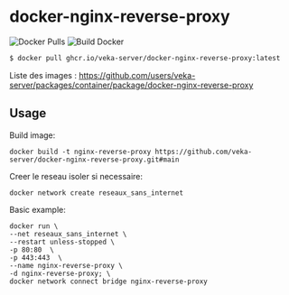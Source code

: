 # docker-nginx-reverse-proxy

![Docker Pulls](https://img.shields.io/github/v/release/veka-server/docker-nginx-reverse-proxy?label=GHCR) ![Build Docker](https://github.com/veka-server/docker-nginx-reverse-proxy/actions/workflows/build-central.yml/badge.svg)

```bash
$ docker pull ghcr.io/veka-server/docker-nginx-reverse-proxy:latest
```

Liste des images :
https://github.com/users/veka-server/packages/container/package/docker-nginx-reverse-proxy

## Usage

Build image:
```
docker build -t nginx-reverse-proxy https://github.com/veka-server/docker-nginx-reverse-proxy.git#main
```

Creer le reseau isoler si necessaire:
```
docker network create reseaux_sans_internet
```

Basic example:
```
docker run \
--net reseaux_sans_internet \
--restart unless-stopped \
-p 80:80  \
-p 443:443  \
--name nginx-reverse-proxy \
-d nginx-reverse-proxy; \
docker network connect bridge nginx-reverse-proxy
```
